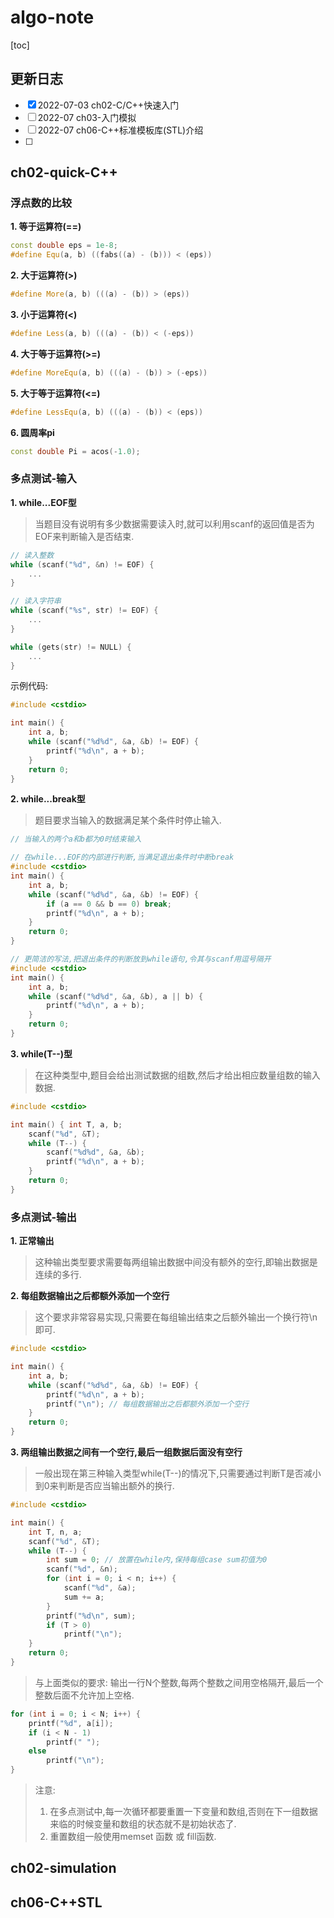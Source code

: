 # algo-note

[toc]

## 更新日志

- [x] 2022-07-03 ch02-C/C++快速入门
- [ ] 2022-07 ch03-入门模拟
- [ ] 2022-07 ch06-C++标准模板库(STL)介绍
- [ ] 

## ch02-quick-C++

### 浮点数的比较

**1. 等于运算符(==)**

```cpp
const double eps = 1e-8;
#define Equ(a, b) ((fabs((a) - (b))) < (eps))
```

**2. 大于运算符(>)**

```cpp
#define More(a, b) (((a) - (b)) > (eps))
```

**3. 小于运算符(<)**

```cpp
#define Less(a, b) (((a) - (b)) < (-eps))
```

**4. 大于等于运算符(>=)**

```cpp
#define MoreEqu(a, b) (((a) - (b)) > (-eps))
```

**5. 大于等于运算符(<=)**

```cpp
#define LessEqu(a, b) (((a) - (b)) < (eps))
```

**6. 圆周率pi**

```cpp
const double Pi = acos(-1.0);
```

### 多点测试-输入

**1. while...EOF型**

> 当题目没有说明有多少数据需要读入时,就可以利用scanf的返回值是否为EOF来判断输入是否结束.

```cpp
// 读入整数
while (scanf("%d", &n) != EOF) {
    ...
}

// 读入字符串
while (scanf("%s", str) != EOF) {
    ...
}

while (gets(str) != NULL) {
    ...
}
```

示例代码:

```cpp
#include <cstdio>

int main() {
    int a, b;
    while (scanf("%d%d", &a, &b) != EOF) {
        printf("%d\n", a + b);
    }
    return 0;
}
```

**2. while...break型**

> 题目要求当输入的数据满足某个条件时停止输入.

```cpp
// 当输入的两个a和b都为0时结束输入

// 在while...EOF的内部进行判断,当满足退出条件时中断break
#include <cstdio>
int main() {
    int a, b;
    while (scanf("%d%d", &a, &b) != EOF) {
        if (a == 0 && b == 0) break;
        printf("%d\n", a + b);
    }
    return 0;
}

// 更简洁的写法,把退出条件的判断放到while语句,令其与scanf用逗号隔开
#include <cstdio>
int main() {
    int a, b;
    while (scanf("%d%d", &a, &b), a || b) {
        printf("%d\n", a + b);
    }
    return 0;
}

```

**3. while(T--)型**

> 在这种类型中,题目会给出测试数据的组数,然后才给出相应数量组数的输入数据.

```cpp
#include <cstdio>

int main() { int T, a, b;
    scanf("%d", &T);
    while (T--) {
        scanf("%d%d", &a, &b);
        printf("%d\n", a + b);
    }
    return 0;
}
```


### 多点测试-输出

**1. 正常输出**

> 这种输出类型要求需要每两组输出数据中间没有额外的空行,即输出数据是连续的多行.

**2. 每组数据输出之后都额外添加一个空行**

> 这个要求非常容易实现,只需要在每组输出结束之后额外输出一个换行符\n即可.

```cpp
#include <cstdio>

int main() {
    int a, b;
    while (scanf("%d%d", &a, &b) != EOF) {
        printf("%d\n", a + b);
        printf("\n"); // 每组数据输出之后都额外添加一个空行
    }
    return 0;
}
```

**3. 两组输出数据之间有一个空行,最后一组数据后面没有空行**

> 一般出现在第三种输入类型while(T--)的情况下,只需要通过判断T是否减小到0来判断是否应当输出额外的换行.

```cpp
#include <cstdio>

int main() { 
    int T, n, a;
    scanf("%d", &T);
    while (T--) {
        int sum = 0; // 放置在while内,保持每组case sum初值为0
        scanf("%d", &n);
        for (int i = 0; i < n; i++) {
            scanf("%d", &a);
            sum += a;
        }
        printf("%d\n", sum);
        if (T > 0)
            printf("\n");
    }
    return 0;
}
```

> 与上面类似的要求: 输出一行N个整数,每两个整数之间用空格隔开,最后一个整数后面不允许加上空格.

```cpp
for (int i = 0; i < N; i++) {
    printf("%d", a[i]);
    if (i < N - 1) 
        printf(" ");
    else
        printf("\n");
}
```

> 注意:
> 1. 在多点测试中,每一次循环都要重置一下变量和数组,否则在下一组数据来临的时候变量和数组的状态就不是初始状态了.
> 2. 重置数组一般使用memset 函数 或 fill函数.


## ch02-simulation



## ch06-C++STL

